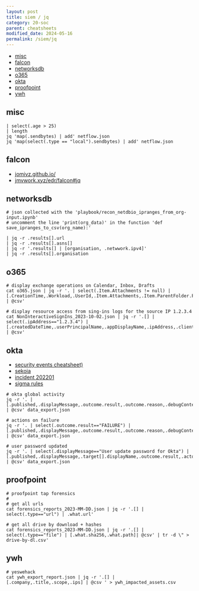 ```yaml
---
layout: post
title: siem / jq
category: 20-soc
parent: cheatsheets
modified_date: 2024-05-16
permalink: /siem/jq
---
```


<!-- vscode-markdown-toc -->
* [misc](#misc)
* [falcon](#falcon)
* [networksdb](#networksdb)
* [o365](#o365)
* [okta](#okta)
* [proofpoint](#proofpoint)
* [ywh](#ywh)

<!-- vscode-markdown-toc-config
	numbering=false
	autoSave=true
	/vscode-markdown-toc-config -->
<!-- /vscode-markdown-toc -->

## <a name='misc'></a>misc
```
| select(.age > 25)
| length
jq 'map(.sendbytes) | add' netflow.json
jq 'map(select(.type == "local").sendbytes) | add' netflow.json
```

## <a name='falcon'></a>falcon

* [jomivz.github.io/](https://github.com/jomivz/jomivz.github.io/blob/master/_posts/2000-01-01-edr-falcon.md#jq)
* [jmvwork.xyz/edr/falcon#jq](https://www.jmvwork.xyz/edr/falcon#jq)

## <a name='networksdb'></a>networksdb
```
# json collected with the 'playbook/recon_netdbio_ipranges_from_org-input.ipynb'
# uncomment the line 'print(org_data)' in the function 'def save_ipranges_to_csv(org_name):'

| jq -r .results[].url
| jq -r .results[].asns[]
| jq -r '.results[] | [organisation, .netwwork.ipv4]'
| jq -r .results[].organisation
```

## <a name='o365'></a>o365
```
# display exchange operations on Calendar, Inbox, Drafts
cat o365.json | jq -r '. | select(.Item.Attachments != null) | [.CreationTime,.Workload,.UserId,.Item.Attachments,.Item.ParentFolder.Path] | @csv'

# display resource access from sing-ins logs for the source IP 1.2.3.4
cat NonInteractiveSignIns_2023-10-02.json | jq -r '.[] | select(.ipAddress=="1.2.3.4") | [.createdDateTime,.userPrincipalName,.appDisplayName,.ipAddress,.clientAppUsed,.userAgent,.resourceDisplayName,.resourceTenantId,.authenticationRequirement] | @csv'
```

## <a name='okta'></a>okta

* [security events cheatsheet)](https://github.com/OktaSecurityLabs/CheatSheets/blob/master/SecurityEvents.md)
* [sekoia](https://docs.sekoia.io/xdr/features/collect/integrations/cloud_and_saas/okta_system_log/)
* [incident 202201](https://blog.reconinfosec.com/okta-lapsus-security-incident)
* [sigma rules](https://github.com/SigmaHQ/sigma/tree/master/rules/cloud/okta)

```
# okta global activity
jq -r '. | [.published,.displayMessage,.outcome.result,.outcome.reason,.debugContext.debugData.result,.debugContext.debugData.smsProvider,.debugContext.debugData.phoneNumber,.actor.alternateId,.client.userAgent.os,.client.userAgent.browser,.request.ipChain[0].ip,.client.ipAddress,.client.geographicalContext.city,.client.geographicalContext.country] | @csv' data_export.json

# actions on failure
jq -r '. | select(.outcome.result=="FAILURE") | [.published,.displayMessage,.outcome.result,.outcome.reason,.debugContext.debugData.result,.debugContext.debugData.smsProvider,.debugContext.debugData.phoneNumber,.actor.alternateId,.client.userAgent.os,.request.ipChain[0].ip,.client.ipAddress,.client.geographicalContext.city,.client.geographicalContext.country] | @csv' data_export.json

# user password updated
jq -r '. | select(.displayMessage=="User update password for Okta") |
[.published,.displayMessage,.target[].displayName,.outcome.result,.actor.alternateId,.client.userAgent.os,.request.ipChain[0].ip,.client.ipAddress,.client.geographicalContext.city,.client.geographicalContext.country] | @csv' data_export.json
```

## <a name='proofpoint'></a>proofpoint
```
# proofpoint tap forensics
#
# get all urls
cat forensics_reports_2023-MM-DD.json | jq -r '.[] | select(.type=="url") | .what.url' 

# get all drive by download + hashes
cat forensics_reports_2023-MM-DD.json | jq -r '.[] | select(.type=="file") | [.what.sha256,.what.path]| @csv' | tr -d \" > drive-by-dl.csv'
```

## <a name='ywh'></a>ywh
```
# yeswehack
cat ywh_export_report.json | jq -r '.[] | [.company,.title,.scope,.ips] | @csv ' > ywh_impacted_assets.csv
```
